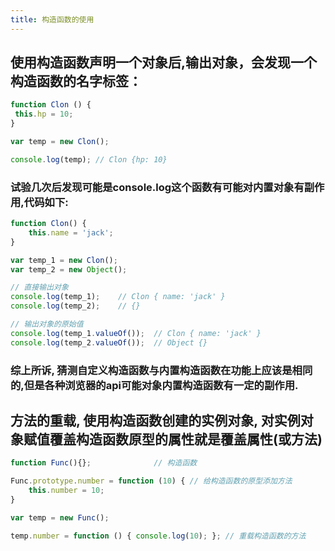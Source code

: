 ```yaml
---
title: 构造函数的使用
---
```


## 使用构造函数声明一个对象后,输出对象，会发现一个构造函数的名字标签：
```javascript
function Clon () {
 this.hp = 10;
}

var temp = new Clon();

console.log(temp); // Clon {hp: 10}
```
### 试验几次后发现可能是console.log这个函数有可能对内置对象有副作用,代码如下:

```javascript
function Clon() {
	this.name = 'jack';
}

var temp_1 = new Clon();
var temp_2 = new Object();

// 直接输出对象
console.log(temp_1);	// Clon { name: 'jack' }
console.log(temp_2);	// {}

// 输出对象的原始值
console.log(temp_1.valueOf());	// Clon { name: 'jack' }
console.log(temp_2.valueOf());	// Object {}
```

### 综上所诉, 猜测自定义构造函数与内置构造函数在功能上应该是相同的,但是各种浏览器的api可能对象内置构造函数有一定的副作用.


## 方法的重载, 使用构造函数创建的实例对象, 对实例对象赋值覆盖构造函数原型的属性就是覆盖属性(或方法)
```javascript
function Func(){};				// 构造函数

Func.prototype.number = function (10) {	// 给构造函数的原型添加方法
	this.number = 10;
}

var temp = new Func();

temp.number = function () { console.log(10); };	// 重载构造函数的方法
```

